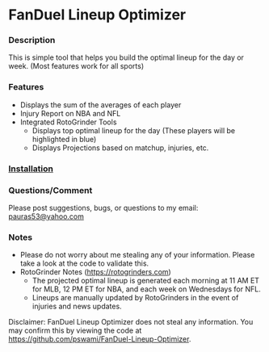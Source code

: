 # FanDuel Lineup Optimizer

### Description
This is simple tool that helps you build the optimal lineup for the day or week. (Most features work for all sports)

### Features
* Displays the sum of the averages of each player
* Injury Report on NBA and NFL
* Integrated RotoGrinder Tools
  * Displays top optimal lineup for the day (These players will be highlighted in blue)
  * Displays Projections based on matchup, injuries, etc.

### [Installation](https://chrome.google.com/webstore/detail/fanduel-lineup-optimizer/hopjbdcdcgpgcnjhknddoapbpildofoo)

### Questions/Comment

Please post suggestions, bugs, or questions to my email: pauras53@yahoo.com

### Notes

* Please do not worry about me stealing any of your information. Please take a look at the code to validate this.
* RotoGrinder Notes (https://rotogrinders.com)
  * The projected optimal lineup is generated each morning at 11 AM ET for MLB, 12 PM ET for NBA, and each week on Wednesdays for NFL.
  * Lineups are manually updated by RotoGrinders in the event of injuries and news updates.

Disclaimer: FanDuel Lineup Optimizer does not steal any information. You may confirm this by viewing the code at https://github.com/pswami/FanDuel-Lineup-Optimizer. 
